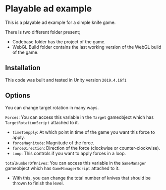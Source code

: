 # Playable ad example

This is a playable ad example for a simple knife game.

There is two different folder present;

- Codebase folder has the project of the game.
- WebGL Build folder contains the last working version of the WebGL build of the game.

## Installation

This code was built and tested in Unity version `2019.4.16f1`


## Options

 You can change target rotation in many ways.

 `Forces`:  You can access this variable in the `Target` gameobject which has `TargetRotationScript` attached to it.

 - `timeToApply`: At which point in time of the game you want this force to apply.
 - `forceMagnitude`: Magnitude of the force.
 - `forceDirection`: Direction of the force (clockwise or counter-clockwise).
 - `Loop`: This controls if you want to apply forces in a loop.

`totalNumberOfKnives`: You can access this variable in the `GameManager` gameobject which has `GameManagerScript` attached to it.
- With this, you can change the total number of knives that should be thrown to finish the level.

